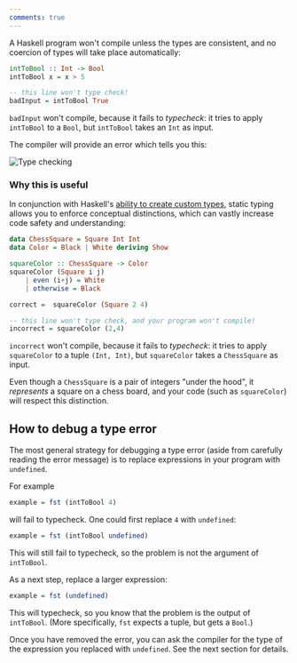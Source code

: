 ```yaml
---
comments: true
---
```


A Haskell program won't compile unless the types are consistent, and no coercion of types will take place automatically:

```haskell
intToBool :: Int -> Bool
intToBool x = x > 5

-- this line won't type check!
badInput = intToBool True
```

`badInput` won't compile, because it fails to *typecheck*: it tries to apply `intToBool` to a `Bool`, but `intToBool` takes an `Int` as input.

The compiler will provide an error which tells you this:

![Type checking](/img/typecheck.png)


### Why this is useful

In conjunction with Haskell's [ability to create custom types](/basics/createdata), static typing allows you to enforce conceptual distinctions, which can vastly increase code safety and understanding:

```haskell
data ChessSquare = Square Int Int
data Color = Black | White deriving Show

squareColor :: ChessSquare -> Color
squareColor (Square i j) 
    | even (i+j) = White
    | otherwise = Black

correct =  squareColor (Square 2 4)

-- this line won't type check, and your program won't compile!
incorrect = squareColor (2,4)
```

`incorrect` won't compile, because it fails to *typecheck*: it tries to apply `squareColor` to a tuple `(Int, Int)`, but `squareColor` takes a `ChessSquare` as input.

Even though a `ChessSquare` is a pair of integers "under the hood", it *represents* a square on a chess board, and your code (such as `squareColor`) will respect this distinction.
 
<!-- This is particularly useful if you limit the ways to create or transform a `ChessSquare`, see (link to case study example) -->

## How to debug a type error

The most general strategy for debugging a type error (aside from carefully reading the error message) is to replace expressions in your program with `undefined`.

For example

```hs
example = fst (intToBool 4)
```

will fail to typecheck. One could first replace `4` with `undefined`:

```hs
example = fst (intToBool undefined)
```

This will still fail to typecheck, so the problem is not the argument of `intToBool`. 

As a next step, replace a larger expression:

```hs
example = fst (undefined)
```

This will typecheck, so you know that the problem is the output of `intToBool`. (More specifically, `fst` expects a tuple, but gets a `Bool`.)

Once you have removed the error, you can ask the compiler for the type of the expression you replaced with `undefined`. See the next section for details.